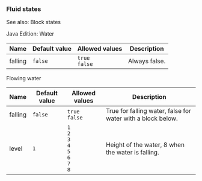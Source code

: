 ### Fluid states
See also: Block states

Java Edition:
Water

| Name    | Default value | Allowed values     | Description   |
|---------|---------------|--------------------|---------------|
| falling | `false`       | `true`<br/>`false` | Always false. |

Flowing water

| Name    | Default value | Allowed values                                              | Description                                                 |
|---------|---------------|-------------------------------------------------------------|-------------------------------------------------------------|
| falling | `false`       | `true`<br/>`false`                                          | True for falling water, false for water with a block below. |
| level   | `1`           | `1`<br/>`2`<br/>`3`<br/>`4`<br/>`5`<br/>`6`<br/>`7`<br/>`8` | Height of the water, 8 when the water is falling.           |


